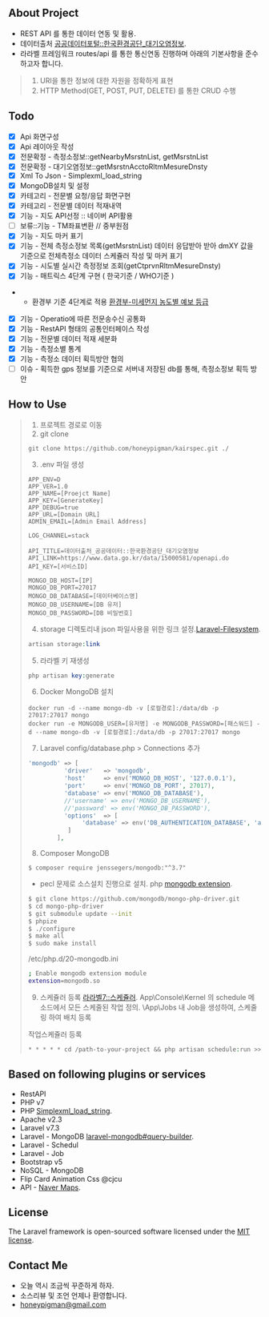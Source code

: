 ## About Project
- REST API 를 통한 데이터 연동 및 활용.
- 데이터출처 [공공데이터포털::한국환경공단_대기오염정보](https://www.data.go.kr/data/15000581/openapi.do).
- 라라벨 프레임워크 routes/api 를 통한 통신연동 진행하며 아래의 기본사항을 준수하고자 합니다.
> 1) URI을 통한 정보에 대한 자원을 정확하게 표현
> 2) HTTP Method(GET, POST, PUT, DELETE) 를 통한 CRUD 수행

## Todo
- [X] Api 화면구성
- [X] Api 레이아웃 작성
- [X] 전문확정 - 측정소정보::getNearbyMsrstnList, getMsrstnList
- [X] 전문확정 - 대기오염정보::getMsrstnAcctoRltmMesureDnsty
- [X] Xml To Json - Simplexml_load_string
- [X] MongoDB설치 및 설정
- [X] 카테고리 - 전문별 요청/응답 화면구현
- [X] 카테고리 - 전문별 데이터 적재내역
- [X] 기능 - 지도 API선정 :: 네이버 API활용
- [ ] 보류::기능 - TM좌표변환 // 중부원점
- [X] 기능 - 지도 마커 표기
- [X] 기능 - 전체 측정소정보 목록(getMsrstnList) 데이터 응답받아 받아 dmXY 값을 기준으로 전체측정소 데이터 스케쥴러 작성 및 마커 표기
- [X] 기능 - 시도별 실시간 측정정보 조회(getCtprvnRltmMesureDnsty)
- [X] 기능 - 매트릭스 4단계 구현 ( 한국기준 / WHO기준 )
- - 환경부 기준 4단계로 적용 [환경부-미세먼지 농도별 예보 등급](https://www.me.go.kr/mamo/web/index.do?menuId=16201)
- [X] 기능 - Operatio에 따른 전문송수신 공통화
- [X] 기능 - RestAPI 형태의 공통인터페이스 작성
- [X] 기능 - 전문별 데이터 적재 세분화
- [X] 기능 - 측정소별 통계
- [X] 기능 - 측정소 데이터 획득방안 협의
- [ ] 이슈 - 획득한 gps 정보를 기준으로 서버내 저장된 db를 통해, 측정소정보 획득 방안

## How to Use
> 1) 프로젝트 경로로 이동
> 2) git clone
> ```git
> git clone https://github.com/honeypigman/kairspec.git ./
> ```
> 3) .env 파일 생성 
> ```env
> APP_ENV=D
> APP_VER=1.0
> APP_NAME=[Proejct Name]
> APP_KEY=[GenerateKey]
> APP_DEBUG=true
> APP_URL=[Domain URL]
> ADMIN_EMAIL=[Admin Email Address]
> 
> LOG_CHANNEL=stack
> 
> API_TITLE=데이터출처_공공데이터::한국환경공단_대기오염정보
> API_LINK=https://www.data.go.kr/data/15000581/openapi.do
> API_KEY=[서비스ID]
> 
> MONGO_DB_HOST=[IP]
> MONGO_DB_PORT=27017
> MONGO_DB_DATABASE=[데이터베이스명]
> MONGO_DB_USERNAME=[DB 유저]
> MONGO_DB_PASSWORD=[DB 비밀번호]
>```
> 4) storage 디렉토리내  json 파일사용을 위한 링크 설정.[Laravel-Filesystem](https://laravel.com/docs/7.x/filesystem).
> ```php 
> artisan storage:link
> ```
> 5) 라라벨 키 재생성
> ```php
> php artisan key:generate
> ```
>6) Docker MongoDB 설치
> ```docker
> docker run -d --name mongo-db -v [로컬경로]:/data/db -p 27017:27017 mongo
> docker run -e MONGODB_USER=[유저명] -e MONGODB_PASSWORD=[패스워드] -d --name mongo-db -v [로컬경로]:/data/db -p 27017:27017 mongo
> ```
> 7) Laravel config/database.php > Connections 추가
> ```php
> 'mongodb' => [
>           'driver'   => 'mongodb',
>           'host'     => env('MONGO_DB_HOST', '127.0.0.1'),
>           'port'     => env('MONGO_DB_PORT', 27017),
>           'database' => env('MONGO_DB_DATABASE'),
>           //'username' => env('MONGO_DB_USERNAME'),
>           //'password' => env('MONGO_DB_PASSWORD'),
>           'options'  => [
>                'database' => env('DB_AUTHENTICATION_DATABASE', 'admin'), // required with Mongo 3+
>            ]
>         ],
>```
> 8) Composer MongoDB
> ```
> $ composer require jenssegers/mongodb:"^3.7"
>````
>
> * pecl 문제로 소스설치 진행으로 설치.
> php [mongodb extension](https://www.php.net/manual/en/mongodb.installation.manual.php).
> ```sh
> $ git clone https://github.com/mongodb/mongo-php-driver.git
> $ cd mongo-php-driver
> $ git submodule update --init
> $ phpize
> $ ./configure
> $ make all
> $ sudo make install
> ```
> /etc/php.d/20-mongodb.ini
> ```sh
> ; Enable mongodb extension module
> extension=mongodb.so
> ```
>9) 스케쥴러 등록 [라라벨7::스케쥴러](https://laravel.kr/docs/7.x/scheduling).
> App\Console\Kernel 의 schedule 메소드에서 모든 스케줄된 작업 정의.
> \App\Jobs 내 Job을 생성하여, 스케줄링 하여 배치 등록
> 
> 작업스케쥴러 등록
> ```php
> * * * * * cd /path-to-your-project && php artisan schedule:run >> /dev/null 2>&1
> ```

## Based on following plugins or services
- RestAPI
- PHP v7
- PHP [Simplexml_load_string](https://www.php.net/manual/en/book.simplexml.php).
- Apache v2.3
- Laravel v7.3
- Laravel - MongoDB [laravel-mongodb#query-builder](https://github.com/jenssegers/laravel-mongodb#query-builder).
- Laravel - Schedul
- Laravel - Job
- Bootstrap v5
- NoSQL - MongoDB
- Flip Card Animation Css @cjcu
- API - [Naver Maps](https://github.com/navermaps/maps.js.ncp/blob/master/examples/map/1-map-simple.html).

## License
The Laravel framework is open-sourced software licensed under the [MIT license](https://opensource.org/licenses/MIT).

## Contact Me
- 오늘 역시 조금씩 꾸준하게 하자.
- 소스리뷰 및 조언 언제나 환영합니다. 
- honeypigman@gmail.com